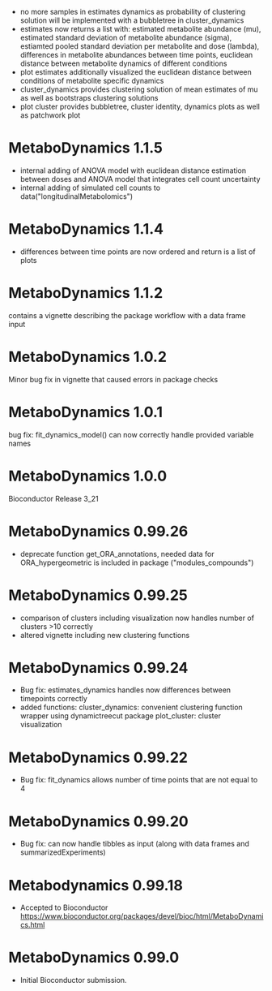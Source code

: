 - no more samples in estimates dynamics as probability of clustering solution will be implemented with a bubbletree in cluster_dynamics
- estimates now returns a list with: estimated metabolite abundance (mu), 
estimated standard deviation of metabolite abundance (sigma), 
estiamted pooled standard deviation per metabolite and dose (lambda),
differences in metabolite abundances between time points, 
euclidean distance between metabolite dynamics of different conditions
- plot estimates additionally visualized the euclidean distance between conditions of metabolite specific dynamics
- cluster_dynamics provides clustering solution of mean estimates of mu as well as bootstraps clustering solutions
- plot cluster provides bubbletree, cluster identity, dynamics plots as well as patchwork plot
# MetaboDynamics 1.1.5
- internal adding of ANOVA model with euclidean distance estimation between doses and ANOVA model that integrates cell count uncertainty
- internal adding of simulated cell counts to data("longitudinalMetabolomics")

# MetaboDynamics 1.1.4
- differences between time points are now ordered and return is a list of plots 

# MetaboDynamics 1.1.2
contains a vignette describing the package workflow with a data frame input

# MetaboDynamics 1.0.2
Minor bug fix in vignette that caused errors in package checks

# MetaboDynamics 1.0.1
bug fix: fit_dynamics_model() can now correctly handle provided variable names

# MetaboDynamics 1.0.0
Bioconductor Release 3_21

# MetaboDynamics 0.99.26
* deprecate function get_ORA_annotations, needed data for ORA_hypergeometric
is included in package ("modules_compounds")

# MetaboDynamics 0.99.25
* comparison of clusters including visualization now handles number of clusters >10 correctly
* altered vignette including new clustering functions

# MetaboDynamics 0.99.24

* Bug fix: estimates_dynamics handles now differences between timepoints correctly
* added functions: cluster_dynamics: convenient clustering function wrapper using dynamictreecut package
                    plot_cluster: cluster visualization

# MetaboDynamics 0.99.22

* Bug fix: fit_dynamics allows number of time points that are not equal to 4

# MetaboDynamics 0.99.20

* Bug fix: can now handle tibbles as input (along with data frames and summarizedExperiments)

# Metabodynamics 0.99.18

* Accepted to Bioconductor https://www.bioconductor.org/packages/devel/bioc/html/MetaboDynamics.html 

# MetaboDynamics 0.99.0

* Initial Bioconductor submission.


